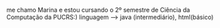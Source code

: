 me chamo Marina e estou cursando o 2º semestre de Ciência da Computação da PUCRS:)
linguagem --> java (intermediário), html(básico)

